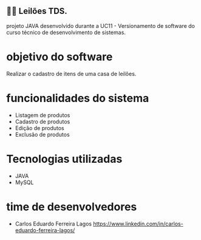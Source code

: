 ## 🐱‍🏍 Leilões TDS.
projeto JAVA desenvolvido durante a UC11 - Versionamento de software do curso técnico de desenvolvimento de sistemas.

# objetivo do software
Realizar o cadastro de itens de uma casa de leilões.

# funcionalidades do sistema
- Listagem de produtos
- Cadastro de produtos
- Edição de produtos
- Exclusão de produtos

# Tecnologias utilizadas
- JAVA
- MySQL

# time de desenvolvedores
- Carlos Eduardo Ferreira Lagos https://www.linkedin.com/in/carlos-eduardo-ferreira-lagos/
